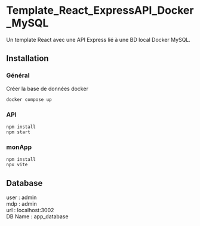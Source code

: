# Template_React_ExpressAPI_Docker_MySQL
Un template React avec une API Express lié à une BD local Docker MySQL.
## Installation
### Général
Créer la base de données docker
```
docker compose up
```
### API
```
npm install
npm start
```
### monApp
```
npm install
npx vite
```
## Database
user : admin <br>
mdp : admin <br>
url : localhost:3002 <br>
DB Name : app_database
